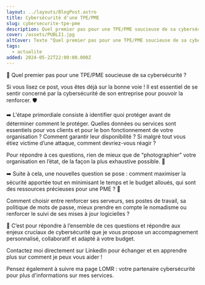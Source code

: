 ```yaml
---
layout: ../layouts/BlogPost.astro
title: Cybersécurité d'une TPE/PME
slug: cybersecurite-tpe-pme
description: Quel premier pas pour une TPE/PME soucieuse de sa cybersécurité ?
cover: /assets/PUBLI1.jpg
altCover: Texte "Quel premier pas pour une TPE/PME soucieuse de sa cybersécurité"
tags:
  - actualite
added: 2024-05-22T22:00:00.000Z
---
```


🤔 Quel premier pas pour une TPE/PME soucieuse de sa cybersécurité ?

Si vous lisez ce post, vous êtes déjà sur la bonne voie ! Il est essentiel de se sentir concerné par la cybersécurité de son entreprise pour pouvoir la renforcer. 🛡️

➡️ L'étape primordiale consiste à identifier quoi protéger avant de déterminer comment le protéger. Quelles données ou services sont essentiels pour vos clients et pour le bon fonctionnement de votre organisation ? Comment garantir leur disponibilité ? Si malgré tout vous étiez victime d’une attaque, comment devriez-vous réagir ?

Pour répondre à ces questions, rien de mieux que de “photographier” votre organisation en l’état, de la façon la plus exhaustive possible. 📸

➡️ Suite à cela, une nouvelles question se pose : comment maximiser la sécurité apportée tout en minimisant le temps et le budget alloués, qui sont des ressources précieuses pour une PME ? 🤔

Comment choisir entre renforcer ses serveurs, ses postes de travail, sa politique de mots de passe, mieux prendre en compte le nomadisme ou renforcer le suivi de ses mises à jour logicielles ?

🤝 C’est pour répondre à l’ensemble de ces questions et répondre aux enjeux cruciaux de cybersécurité que je vous propose un accompagnement personnalisé, collaboratif et adapté à votre budget.

Contactez moi directement sur LinkedIn pour échanger et en apprendre plus sur comment je peux vous aider !

Pensez également à suivre ma page LOMR : votre partenaire cybersécurité pour plus d'informations sur mes services.
